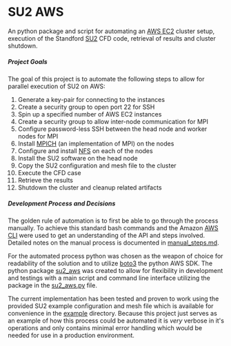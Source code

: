 # SU2 AWS

An python package and script for automating an [AWS EC2](https://aws.amazon.com/ec2/) cluster setup, execution of the Standford  [SU2](https://su2code.github.io/) CFD code, retrieval of results and cluster shutdown.

##### Project Goals

The goal of this project is to automate the following steps to allow for parallel execution of SU2 on AWS:
 
1. Generate a key-pair for connecting to the instances
2. Create a security group to open port 22 for SSH
3. Spin up a specified number of AWS EC2 instances
4. Create a security group to allow inter-node communication for MPI
5. Configure password-less SSH between the head node and worker nodes for MPI 
6. Install [MPICH](https://www.mpich.org/) (an implementation of MPI) on the nodes
7. Configure and install [NFS](https://en.wikipedia.org/wiki/Network_File_System) on each of the nodes
8. Install the SU2 software on the head node
9. Copy the SU2 configuration and mesh file to the cluster
10. Execute the CFD case
11. Retrieve the results
12. Shutdown the cluster and cleanup related artifacts

##### Development Process and Decisions

The golden rule of automation is to first be able to go through the process manually. To achieve this standard bash commands and the Amazon [AWS CLI](https://aws.amazon.com/cli/) were used to get an understanding of the API and steps involved. Detailed notes on the manual process is documented in [manual_steps.md](/docs/manual_setup.md).

 For the automated process python was chosen as the weapon of choice for readability of the solution and to utilize [boto3](https://boto3.readthedocs.io/en/latest/) the python AWS SDK. The python package [su2_aws](su2_aws) was created to allow for flexibility in development and testings with a main script and command line interface utilizing the package in the [su2_aws.py](su2_aws.py) file. 
 
 The current implementation has been tested and proven to work using the provided SU2 example configuration and mesh file which is available for convenience in the [example](example) directory. Because this project just serves as an example of how this process could be automated it is _very_ verbose in it's operations and only contains minimal error handling which would be needed for use in a production environment.